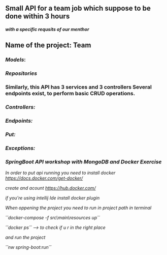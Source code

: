 ## Small API for a team job which suppose to be done within 3 hours
#### *with a specific requsits of our menthor*
## Name of the project: Team


### *Models*:


### *Repositories*


### Similarly, this API has 3 services and 3 controllers Several endpoints exist, to perform basic CRUD operations.


### *Controllers:*


### *Endpoints:*


### *Put:*


### *Exceptions:*


### *SpringBoot API workshop with MongoDB and Docker Exercise*

*In order to put api running you need to install docker https://docs.docker.com/get-docker/*

*create and acount https://hub.docker.com/*

*if you're using intellij Ide install docker plugin*

*When oppening the project you need to run in project path in terminal*

*´´´docker-compose -f src\main\resources up´´´*

*´´´docker ps´´´ --> to check if u r in the right place*

*and run the project*

*´´´nw spring-boot:run´´´*
